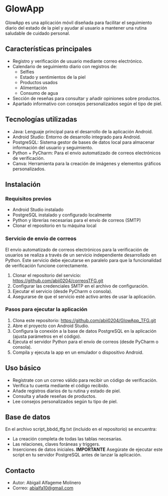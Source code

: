 # GlowApp

GlowApp es una aplicación móvil diseñada para facilitar el seguimiento diario del estado de la piel y ayudar al usuario a mantener una rutina saludable de cuidado personal.


## Características principales

- Registro y verificación de usuario mediante correo electrónico.
- Calendario de seguimiento diario con registros de:
  - Selfies
  - Estado y sentimientos de la piel
  - Productos usados
  - Alimentación
  - Consumo de agua
- Sección de reseñas para consultar y añadir opiniones sobre productos.
- Apartado informativo con consejos personalizados según el tipo de piel.


## Tecnologías utilizadas

- Java: Lenguaje principal para el desarrollo de la aplicación Android.
- Android Studio: Entorno de desarrollo integrado para Android.
- PostgreSQL: Sistema gestor de bases de datos local para almacenar información del usuario y seguimiento.
- Python + PyCharm: Para el envío automatizado de correos electrónicos de verificación.
- Canva: Herramienta para la creación de imágenes y elementos gráficos personalizados.


## Instalación

### Requisitos previos

- Android Studio instalado
- PostgreSQL instalado y configurado localmente
- Python y librerías necesarias para el envío de correos (SMTP)
- Clonar el repositorio en tu máquina local

### Servicio de envío de correos

El envío automatizado de correos electrónicos para la verificación de usuarios se realiza a través de un servicio independiente desarrollado en Python. 
Este servicio debe ejecutarse en paralelo para que la funcionalidad de verificación funcione correctamente.

1. Clonar el repositorio del servicio: https://github.com/abii0204/correosTFG.git
2. Configurar las credenciales SMTP en el archivo de configuración.
3. Ejecutar el servicio (desde PyCharm o consola).
4. Asegurarse de que el servicio esté activo antes de usar la aplicación.

### Pasos para ejecutar la aplicación

1. Clona este repositorio: https://github.com/abii0204/GlowApp_TFG.git
2. Abre el proyecto con Android Studio.
3. Configura la conexión a la base de datos PostgreSQL en la aplicación (ajusta parámetros en el código).
4. Ejecuta el servidor Python para el envío de correos (desde PyCharm o consola).
5. Compila y ejecuta la app en un emulador o dispositivo Android.

## Uso básico
- Regístrate con un correo válido para recibir un código de verificación.
- Verifica tu cuenta mediante el código recibido.
- Añade registros diarios de tu rutina y estado de piel.
- Consulta y añade reseñas de productos.
- Lee consejos personalizados según tu tipo de piel.

## Base de datos
En el archivo script_bbdd_tfg.txt (incluido en el repositorio) se encuentra:
- La creación completa de todas las tablas necesarias.
- Las relaciones, claves foráneas y triggers.
- Inserciones de datos iniciales.
**IMPORTANTE** Asegúrate de ejecutar este script en tu servidor PostgreSQL antes de lanzar la aplicación.

## Contacto
- Autor: Abigail Alfageme Molinero
- Correo: abialfa10@gmail.com

